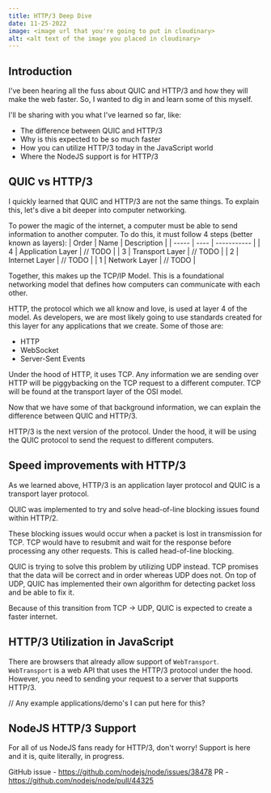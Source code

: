 ```yaml
---
title: HTTP/3 Deep Dive
date: 11-25-2022
image: <image url that you're going to put in cloudinary>
alt: <alt text of the image you placed in cloudinary>
---
```


## Introduction

I've been hearing all the fuss about QUIC and HTTP/3 and how they will make the web faster. So, I wanted to dig in and learn some of this myself.

I'll be sharing with you what I've learned so far, like:

- The difference between QUIC and HTTP/3
- Why is this expected to be so much faster
- How you can utilize HTTP/3 today in the JavaScript world
- Where the NodeJS support is for HTTP/3

## QUIC vs HTTP/3

I quickly learned that QUIC and HTTP/3 are not the same things. To explain this, let's dive a bit deeper into computer networking.

To power the magic of the internet, a computer must be able to send information to another computer. To do this, it must follow 4 steps (better known as layers):
| Order | Name | Description |
| ----- | ---- | ----------- |
| 4 | Application Layer | // TODO |
| 3 | Transport Layer | // TODO |
| 2 | Internet Layer | // TODO |
| 1 | Network Layer | // TODO |

Together, this makes up the TCP/IP Model. This is a foundational networking model that defines how computers can communicate with each other.

HTTP, the protocol which we all know and love, is used at layer 4 of the model. As developers, we are most likely going to use standards created for this layer for any applications that we create. Some of those are:

- HTTP
- WebSocket
- Server-Sent Events

Under the hood of HTTP, it uses TCP. Any information we are sending over HTTP will be piggybacking on the TCP request to a different computer. TCP will be found at the transport layer of the OSI model.

Now that we have some of that background information, we can explain the difference between QUIC and HTTP/3.

HTTP/3 is the next version of the protocol. Under the hood, it will be using the QUIC protocol to send the request to different computers.

## Speed improvements with HTTP/3

As we learned above, HTTP/3 is an application layer protocol and QUIC is a transport layer protocol.

QUIC was implemented to try and solve head-of-line blocking issues found within HTTP/2.

These blocking issues would occur when a packet is lost in transmission for TCP. TCP would have to resubmit and wait for the response before processing any other requests. This is called head-of-line blocking.

QUIC is trying to solve this problem by utilizing UDP instead. TCP promises that the data will be correct and in order whereas UDP does not. On top of UDP, QUIC has implemented their own algorithm for detecting packet loss and be able to fix it.

Because of this transition from TCP -> UDP, QUIC is expected to create a faster internet.

## HTTP/3 Utilization in JavaScript

There are browsers that already allow support of `WebTransport`. `WebTransport` is a web API that uses the HTTP/3 protocol under the hood. However, you need to sending your request to a server that supports HTTP/3.

// Any example applications/demo's I can put here for this?

## NodeJS HTTP/3 Support

For all of us NodeJS fans ready for HTTP/3, don't worry! Support is here and it is, quite literally, in progress.

GitHub issue - https://github.com/nodejs/node/issues/38478
PR - https://github.com/nodejs/node/pull/44325
